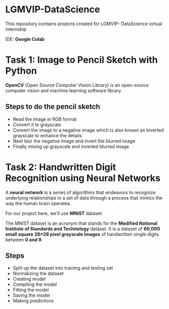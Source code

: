 # LGMVIP-DataScience
This repository contains projects created for LGMVIP- DataScience virtual internship

IDE: **Google Colab**

# Task 1: Image to Pencil Sketch with Python


**OpenCV** (Open Source Computer Vision Library) is an open-source computer vision and machine learning software library.

## Steps to do the pencil sketch

* Read the image in RGB format
* Convert it to grayscale
* Convert the image to a negative image which is also known as Inverted grayscale to enhance the details
* Next blur the negative image and invert the blurred image
* Finally mixing up grayscale and inverted blurred image

# Task 2: Handwritten Digit Recognition using Neural Networks

A **neural network** is a series of algorithms that endeavors to recognize underlying relationships in a set of data through a process that mimics the way the human brain operates.

For our project here, we'll use **MNIST** dataset.

The MNIST dataset is an acronym that stands for the **Modified National Institute of Standards and Technology** dataset. It is a dataset of **60,000 small square 28×28 pixel grayscale images** of handwritten single digits between **0 and 9**.

## Steps

* Split up the dataset into training and testing set
* Normalizing the dataset
* Creating model
* Compiling the model
* Fitting the model
* Saving the model
* Making predictions

